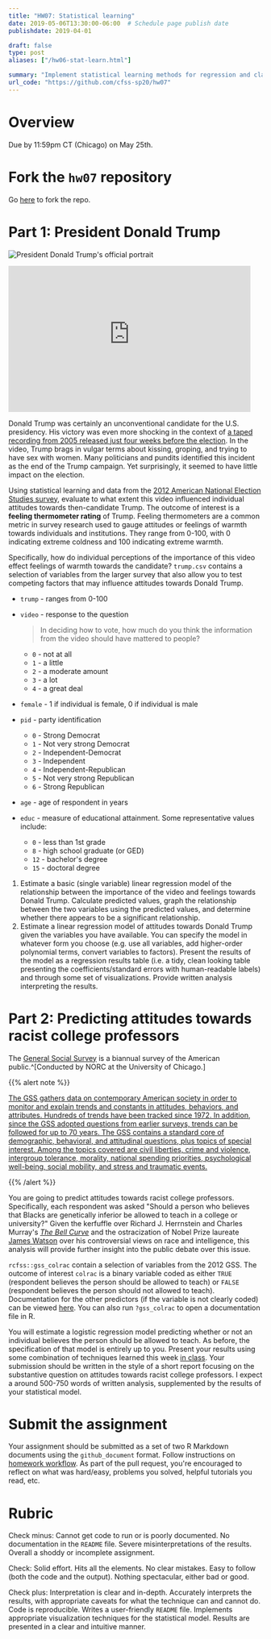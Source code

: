 ```yaml
---
title: "HW07: Statistical learning"
date: 2019-05-06T13:30:00-06:00  # Schedule page publish date
publishdate: 2019-04-01

draft: false
type: post
aliases: ["/hw06-stat-learn.html"]

summary: "Implement statistical learning methods for regression and classification."
url_code: "https://github.com/cfss-sp20/hw07"
---
```




# Overview

Due by 11:59pm CT (Chicago) on May 25th.

# Fork the `hw07` repository

Go [here](https://github.com/cfss-sp20/hw07) to fork the repo.

# Part 1: President Donald Trump

![President Donald Trump's official portrait](https://upload.wikimedia.org/wikipedia/commons/thumb/5/56/Donald_Trump_official_portrait.jpg/606px-Donald_Trump_official_portrait.jpg)

<iframe width='480' height='290' scrolling='no' src='https://www.washingtonpost.com/video/c/embed/3bf16d1e-8caf-11e6-8cdc-4fbb1973b506' frameborder='0' webkitallowfullscreen mozallowfullscreen allowfullscreen></iframe>

Donald Trump was certainly an unconventional candidate for the U.S. presidency. His victory was even more shocking in the context of [a taped recording from 2005 released just four weeks before the election](https://www.washingtonpost.com/politics/trump-recorded-having-extremely-lewd-conversation-about-women-in-2005/2016/10/07/3b9ce776-8cb4-11e6-bf8a-3d26847eeed4_story.html?utm_term=.cb543aad44f9). In the video, Trump brags in vulgar terms about kissing, groping, and trying to have sex with women. Many politicians and pundits identified this incident as the end of the Trump campaign. Yet surprisingly, it seemed to have little impact on the election.

Using statistical learning and data from the [2012 American National Election Studies survey](http://www.electionstudies.org/), evaluate to what extent this video influenced individual attitudes towards then-candidate Trump. The outcome of interest is a **feeling thermometer rating** of Trump. Feeling thermometers are a common metric in survey research used to gauge attitudes or feelings of warmth towards individuals and institutions. They range from 0-100, with 0 indicating extreme coldness and 100 indicating extreme warmth.

Specifically, how do individual perceptions of the importance of this video effect feelings of warmth towards the candidate? `trump.csv` contains a selection of variables from the larger survey that also allow you to test competing factors that may influence attitudes towards Donald Trump.

* `trump` - ranges from 0-100
* `video` - response to the question

    > In deciding how to vote, how much do you think the information from the video should have mattered to people?
    
    * `0` - not at all
    * `1` - a little
    * `2` - a moderate amount
    * `3` - a lot
    * `4` - a great deal
    
* `female` - 1 if individual is female, 0 if individual is male
* `pid` - party identification
    * `0` - Strong Democrat
    * `1` - Not very strong Democrat
    * `2` - Independent-Democrat
    * `3` - Independent
    * `4` - Independent-Republican
    * `5` - Not very strong Republican
    * `6` - Strong Republican
* `age` - age of respondent in years
* `educ` - measure of educational attainment. Some representative values include:
    * `0` - less than 1st grade
    * `8` - high school graduate (or GED)
    * `12` - bachelor's degree
    * `15` - doctoral degree

1. Estimate a basic (single variable) linear regression model of the relationship between the importance of the video and feelings towards Donald Trump. Calculate predicted values, graph the relationship between the two variables using the predicted values, and determine whether there appears to be a significant relationship.
1. Estimate a linear regression model of attitudes towards Donald Trump given the variables you have available. You can specify the model in whatever form you choose (e.g. use all variables, add higher-order polynomial terms, convert variables to factors). Present the results of the model as a regression results table (i.e. a tidy, clean looking table presenting the coefficients/standard errors with human-readable labels) and through some set of visualizations. Provide written analysis interpreting the results.

# Part 2: Predicting attitudes towards racist college professors

The [General Social Survey](http://gss.norc.org/) is a biannual survey of the American public.^[Conducted by NORC at the University of Chicago.]

{{% alert note %}}

[The GSS gathers data on contemporary American society in order to monitor and explain trends and constants in attitudes, behaviors, and attributes. Hundreds of trends have been tracked since 1972. In addition, since the GSS adopted questions from earlier surveys, trends can be followed for up to 70 years. The GSS contains a standard core of demographic, behavioral, and attitudinal questions, plus topics of special interest. Among the topics covered are civil liberties, crime and violence, intergroup tolerance, morality, national spending priorities, psychological well-being, social mobility, and stress and traumatic events.](http://gss.norc.org/About-The-GSS)

{{% /alert %}}

You are going to predict attitudes towards racist college professors. Specifically, each respondent was asked "Should a person who believes that Blacks are genetically inferior be allowed to teach in a college or university?" Given the kerfuffle over Richard J. Herrnstein and Charles Murray's [*The Bell Curve*](https://en.wikipedia.org/wiki/The_Bell_Curve) and the ostracization of Nobel Prize laureate [James Watson](https://en.wikipedia.org/wiki/James_Watson) over his controversial views on race and intelligence, this analysis will provide further insight into the public debate over this issue.

`rcfss::gss_colrac` contain a selection of variables from the 2012 GSS. The outcome of interest `colrac` is a binary variable coded as either `TRUE` (respondent believes the person should be allowed to teach) or `FALSE` (respondent believes the person should not allowed to teach). Documentation for the other predictors (if the variable is not clearly coded) can be viewed [here](https://gssdataexplorer.norc.org/variables/vfilter). You can also run `?gss_colrac` to open a documentation file in R.

You will estimate a logistic regression model predicting whether or not an individual believes the person should be allowed to teach. As before, the specification of that model is entirely up to you. Present your results using some combination of techniques learned this week [in class](/syllabus/working-with-statistical-models/). Your submission should be written in the style of a short report focusing on the substantive question on attitudes towards racist college professors. I expect a around 500-750 words of written analysis, supplemented by the results of your statistical model.

# Submit the assignment

Your assignment should be submitted as a set of two R Markdown documents using the `github_document` format. Follow instructions on [homework workflow](/faq/homework-guidelines/#homework-workflow). As part of the pull request, you're encouraged to reflect on what was hard/easy, problems you solved, helpful tutorials you read, etc.

# Rubric

Check minus: Cannot get code to run or is poorly documented. No documentation in the `README` file. Severe misinterpretations of the results. Overall a shoddy or incomplete assignment.

Check: Solid effort. Hits all the elements. No clear mistakes. Easy to follow (both the code and the output). Nothing spectacular, either bad or good.

Check plus: Interpretation is clear and in-depth. Accurately interprets the results, with appropriate caveats for what the technique can and cannot do. Code is reproducible. Writes a user-friendly `README` file. Implements appropriate visualization techniques for the statistical model. Results are presented in a clear and intuitive manner.
